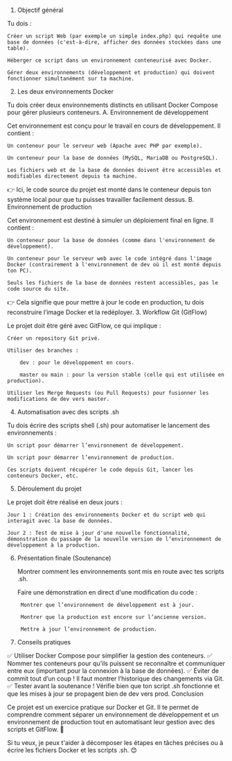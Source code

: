 1. Objectif général

Tu dois :

    Créer un script Web (par exemple un simple index.php) qui requête une base de données (c'est-à-dire, afficher des données stockées dans une table).

    Héberger ce script dans un environnement conteneurisé avec Docker.

    Gérer deux environnements (développement et production) qui doivent fonctionner simultanément sur ta machine.

2. Les deux environnements Docker

Tu dois créer deux environnements distincts en utilisant Docker Compose pour gérer plusieurs conteneurs.
A. Environnement de développement

Cet environnement est conçu pour le travail en cours de développement. Il contient :

    Un conteneur pour le serveur web (Apache avec PHP par exemple).

    Un conteneur pour la base de données (MySQL, MariaDB ou PostgreSQL).

    Les fichiers web et de la base de données doivent être accessibles et modifiables directement depuis ta machine.

👉 Ici, le code source du projet est monté dans le conteneur depuis ton système local pour que tu puisses travailler facilement dessus.
B. Environnement de production

Cet environnement est destiné à simuler un déploiement final en ligne. Il contient :

    Un conteneur pour la base de données (comme dans l'environnement de développement).

    Un conteneur pour le serveur web avec le code intégré dans l'image Docker (contrairement à l'environnement de dev où il est monté depuis ton PC).

    Seuls les fichiers de la base de données restent accessibles, pas le code source du site.

👉 Cela signifie que pour mettre à jour le code en production, tu dois reconstruire l’image Docker et la redéployer.
3. Workflow Git (GitFlow)

Le projet doit être géré avec GitFlow, ce qui implique :

    Créer un repository Git privé.

    Utiliser des branches :

        dev : pour le développement en cours.

        master ou main : pour la version stable (celle qui est utilisée en production).

    Utiliser les Merge Requests (ou Pull Requests) pour fusionner les modifications de dev vers master.

4. Automatisation avec des scripts .sh

Tu dois écrire des scripts shell (.sh) pour automatiser le lancement des environnements :

    Un script pour démarrer l’environnement de développement.

    Un script pour démarrer l’environnement de production.

    Ces scripts doivent récupérer le code depuis Git, lancer les conteneurs Docker, etc.

5. Déroulement du projet

Le projet doit être réalisé en deux jours :

    Jour 1 : Création des environnements Docker et du script web qui interagit avec la base de données.

    Jour 2 : Test de mise à jour d'une nouvelle fonctionnalité, démonstration du passage de la nouvelle version de l’environnement de développement à la production.

6. Présentation finale (Soutenance)

    Montrer comment les environnements sont mis en route avec tes scripts .sh.

    Faire une démonstration en direct d'une modification du code :

        Montrer que l’environnement de développement est à jour.

        Montrer que la production est encore sur l’ancienne version.

        Mettre à jour l’environnement de production.

7. Conseils pratiques

✅ Utiliser Docker Compose pour simplifier la gestion des conteneurs.
✅ Nommer tes conteneurs pour qu’ils puissent se reconnaître et communiquer entre eux (important pour la connexion à la base de données).
✅ Éviter de commit tout d’un coup ! Il faut montrer l’historique des changements via Git.
✅ Tester avant la soutenance ! Vérifie bien que ton script .sh fonctionne et que les mises à jour se propagent bien de dev vers prod.
Conclusion

Ce projet est un exercice pratique sur Docker et Git. Il te permet de comprendre comment séparer un environnement de développement et un environnement de production tout en automatisant leur gestion avec des scripts et GitFlow. 🚀

Si tu veux, je peux t'aider à décomposer les étapes en tâches précises ou à écrire les fichiers Docker et les scripts .sh. 😊